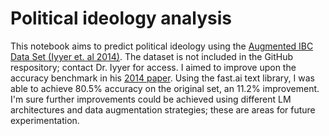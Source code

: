 # Political ideology analysis

This notebook aims to predict political ideology using the [Augmented IBC Data Set (Iyyer et. al 2014)](https://people.cs.umass.edu/~miyyer/ibc/index.html). The dataset is not included in the GitHub respository; contact Dr. Iyyer for access. I aimed to improve upon the accuracy benchmark in his [2014 paper](https://www.aclweb.org/anthology/P14-1105.pdf). Using the fast.ai text library, I was able to achieve 80.5% accuracy on the original set, an 11.2% improvement. I'm sure further improvements could be achieved using different LM architectures and data augmentation strategies; these are areas for future experimentation.
